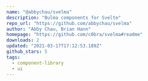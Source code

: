```yaml
---
name: "@abbychau/svelma"
description: "Bulma components for Svelte"
repo_url: "https://github.com/abbychau/svelma"
author: "Abby Chau, Brian Hann"
homepage: "https://github.com/c0bra/svelma#readme"
downloads: 2
updated: "2021-03-17T17:12:53.189Z"
github_stars: 5
tags: 
  - component-library
  - ui
---
```

